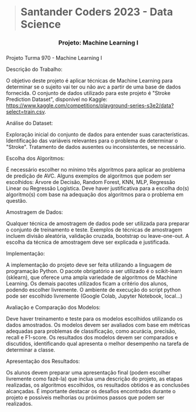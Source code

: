 >  # Santander Coders 2023 - Data Science

 

<center><h3>Projeto: Machine Learning I<h3></center>



Projeto Turma 970 - Machine Learning I

Descrição do Trabalho:

O objetivo deste projeto é aplicar técnicas de Machine Learning para determinar se o sujeito vai ter ou não avc a partir de uma base de dados fornecida. O conjunto de dados utilizado para este projeto é "Stroke Prediction Dataset", disponível no Kaggle: https://www.kaggle.com/competitions/playground-series-s3e2/data?select=train.csv.

Análise do Dataset:

Exploração inicial do conjunto de dados para entender suas características.
Identificação das variáveis relevantes para o problema de determinar o "Stroke".
Tratamento de dados ausentes ou inconsistentes, se necessário.

Escolha dos Algoritmos:

É necessário escolher no mínimo três algoritmos para aplicar ao problema de predição de AVC.
Alguns exemplos de algoritmos que podem ser escolhidos: Árvore de Decisão, Random Forest, KNN, MLP, Regressão Linear ou Regressão Logística.
Deve haver justificativa para a escolha do(s) algoritmo(s) com base na adequação dos algoritmos para o problema em questão.

Amostragem de Dados:

Qualquer técnica de amostragem de dados pode ser utilizada para preparar o conjunto de treinamento e teste.
Exemplos de técnicas de amostragem incluem divisão aleatória, validação cruzada, bootstrap ou leave-one-out.
A escolha da técnica de amostragem deve ser explicada e justificada.

Implementação:

A implementação do projeto deve ser feita utilizando a linguagem de programação Python.
O pacote obrigatório a ser utilizado é o scikit-learn (sklearn), que oferece uma ampla variedade de algoritmos de Machine Learning.
Os demais pacotes utilizados ficam a critério dos alunos, podendo escolher livremente.
O ambiente de execução do script python pode ser escolhido livremente (Google Colab, Jupyter Notebook, local...)

Avaliação e Comparação dos Modelos:

Deve haver treinamento e teste para os modelos escolhidos utilizando os dados amostrados.
Os modelos devem ser avaliados com base em métricas adequadas para problemas de classificação, como acurácia, precisão, recall e F1-score.
Os resultados dos modelos devem ser comparados e discutidos, identificando qual apresenta o melhor desempenho na tarefa de determinar a classe.

Apresentação dos Resultados:

Os alunos devem preparar uma apresentação final (podem escolher livremente como fazê-la) que inclua uma descrição do projeto, as etapas realizadas, os algoritmos escolhidos, os resultados obtidos e as conclusões alcançadas.
É importante destacar os desafios encontrados durante o projeto e possíveis melhorias ou próximos passos que podem ser realizados.


